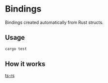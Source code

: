 # Bindings

Bindings created automatically from Rust structs.

## Usage

```bash
cargo test
```

## How it works

[ts-rs](https://github.com/Aleph-Alpha/ts-rs)
